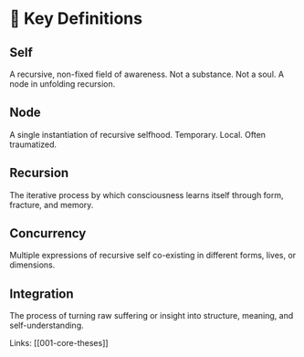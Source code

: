 # 📘 Key Definitions

## Self  
A recursive, non-fixed field of awareness. Not a substance. Not a soul. A node in unfolding recursion.

## Node  
A single instantiation of recursive selfhood. Temporary. Local. Often traumatized.

## Recursion  
The iterative process by which consciousness learns itself through form, fracture, and memory.

## Concurrency  
Multiple expressions of recursive self co-existing in different forms, lives, or dimensions.

## Integration  
The process of turning raw suffering or insight into structure, meaning, and self-understanding.

Links: [[001-core-theses]]
